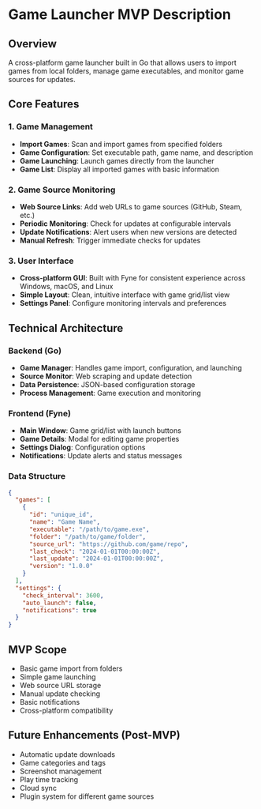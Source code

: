 # Game Launcher MVP Description

## Overview
A cross-platform game launcher built in Go that allows users to import games from local folders, manage game executables, and monitor game sources for updates.

## Core Features

### 1. Game Management
- **Import Games**: Scan and import games from specified folders
- **Game Configuration**: Set executable path, game name, and description
- **Game Launching**: Launch games directly from the launcher
- **Game List**: Display all imported games with basic information

### 2. Game Source Monitoring
- **Web Source Links**: Add web URLs to game sources (GitHub, Steam, etc.)
- **Periodic Monitoring**: Check for updates at configurable intervals
- **Update Notifications**: Alert users when new versions are detected
- **Manual Refresh**: Trigger immediate checks for updates

### 3. User Interface
- **Cross-platform GUI**: Built with Fyne for consistent experience across Windows, macOS, and Linux
- **Simple Layout**: Clean, intuitive interface with game grid/list view
- **Settings Panel**: Configure monitoring intervals and preferences

## Technical Architecture

### Backend (Go)
- **Game Manager**: Handles game import, configuration, and launching
- **Source Monitor**: Web scraping and update detection
- **Data Persistence**: JSON-based configuration storage
- **Process Management**: Game execution and monitoring

### Frontend (Fyne)
- **Main Window**: Game grid/list with launch buttons
- **Game Details**: Modal for editing game properties
- **Settings Dialog**: Configuration options
- **Notifications**: Update alerts and status messages

### Data Structure
```json
{
  "games": [
    {
      "id": "unique_id",
      "name": "Game Name",
      "executable": "/path/to/game.exe",
      "folder": "/path/to/game/folder",
      "source_url": "https://github.com/game/repo",
      "last_check": "2024-01-01T00:00:00Z",
      "last_update": "2024-01-01T00:00:00Z",
      "version": "1.0.0"
    }
  ],
  "settings": {
    "check_interval": 3600,
    "auto_launch": false,
    "notifications": true
  }
}
```

## MVP Scope
- Basic game import from folders
- Simple game launching
- Web source URL storage
- Manual update checking
- Basic notifications
- Cross-platform compatibility

## Future Enhancements (Post-MVP)
- Automatic update downloads
- Game categories and tags
- Screenshot management
- Play time tracking
- Cloud sync
- Plugin system for different game sources 